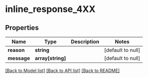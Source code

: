 # inline_response_4XX

## Properties
Name | Type | Description | Notes
------------ | ------------- | ------------- | -------------
**reason** | **string** |  | [default to null]
**message** | **array[string]** |  | [default to null]

[[Back to Model list]](../README.md#documentation-for-models) [[Back to API list]](../README.md#documentation-for-api-endpoints) [[Back to README]](../README.md)


